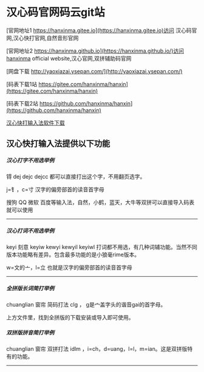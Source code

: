 # 汉心码官网码云git站

[官网地址1 https://hanxinma.gitee.io](https://hanxinma.gitee.io)访问 汉心码官网,汉心快打官网,自然音形官网

[官网地址2 https://hanxinma.github.io](https://hanxinma.github.io/)访问hanxinma official website,汉心官网,双拼辅助码官网


 [网盘下载 http://yaoxiazai.ysepan.com/](http://yaoxiazai.ysepan.com/)


 [码表下载1站 https://gitee.com/hanxinma/hanxin](https://gitee.com/hanxinma/hanxin)


 [码表下载2站 https://github.com/hanxinma/hanxin](https://github.com/hanxinma/hanxin)


[汉心快打输入法软件下载](https://gitee.com/hanxinma/ruanjian/releases/)

汉心快打输入法提供以下功能
 ---

##### 汉心打字不用选举例

锝 dej dejc dejcc 都可以直接打出这个字，不用翻页选字。

j=钅，c=寸 汉字的偏旁部首的读音首字母








搜狗 QQ 微软 百度等输入法，自然，小鹤，蓝天，大牛等双拼可以直接导入码表就可以使用


 ---

##### 汉心打词不用选举例

keyi  刻意 keyiw kewyi kewyil keyiwl 打词都不用选，有几种词辅功能。当然不同版本功能略有差异。包含最多功能的是小狼毫rime版本。

w=文的亠，l=立 也就是汉字的偏旁部首的读音首字母





 ---

##### 全拼版长词简打举例

chuanglian 窗帘 简码打法 clg ， g是宀盖字头的谐音gai的首字母。

上方文件里，找到全拼版的下载安装或导入即可使用。

##### 双拼版拼音简打举例

chuanglian 窗帘 双拼打法 idlm ，i=ch，d=uang，l=l，m=ian。这是双拼版特有的功能。

 ---

